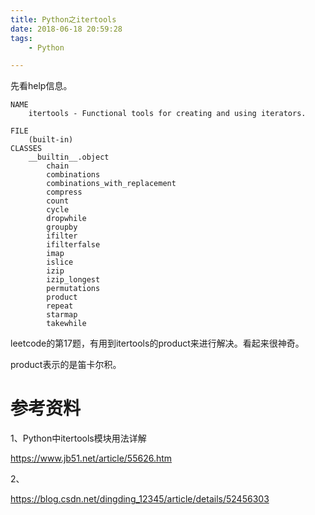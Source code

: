 ```yaml
---
title: Python之itertools
date: 2018-06-18 20:59:28
tags:
	- Python

---
```




先看help信息。

```
NAME
    itertools - Functional tools for creating and using iterators.

FILE
    (built-in)
CLASSES
    __builtin__.object
        chain
        combinations
        combinations_with_replacement
        compress
        count
        cycle
        dropwhile
        groupby
        ifilter
        ifilterfalse
        imap
        islice
        izip
        izip_longest
        permutations
        product
        repeat
        starmap
        takewhile
```

leetcode的第17题，有用到itertools的product来进行解决。看起来很神奇。

product表示的是笛卡尔积。







# 参考资料

1、Python中itertools模块用法详解

https://www.jb51.net/article/55626.htm

2、

https://blog.csdn.net/dingding_12345/article/details/52456303
